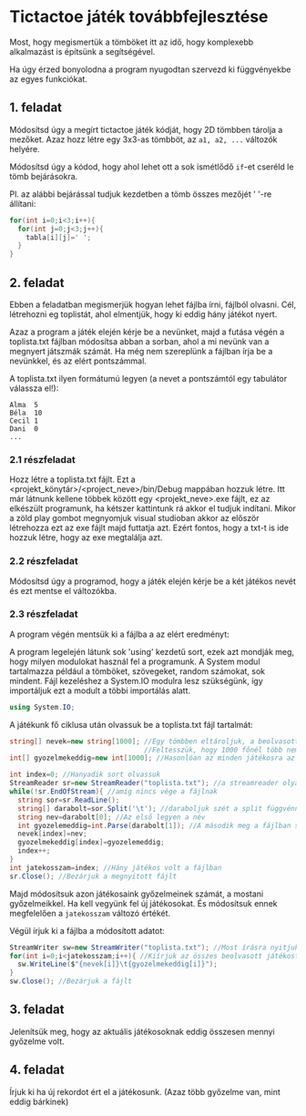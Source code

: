 # Tictactoe játék továbbfejlesztése

Most, hogy megismertük a tömböket itt az idő, hogy komplexebb alkalmazást is építsünk a segítségével.

Ha úgy érzed bonyolodna a program nyugodtan szervezd ki függvényekbe az egyes funkciókat.

## 1. feladat

Módosítsd úgy a megírt tictactoe játék kódját, hogy 2D tömbben tárolja a mezőket. Azaz hozz létre egy 3x3-as tömbböt, az ```a1, a2, ...```
változók helyére.

Módosítsd úgy a kódod, hogy ahol lehet ott a sok ismétlődő ```if```-et cseréld le tömb bejárásokra.

Pl. az alábbi bejárással tudjuk kezdetben a tömb összes mezőjét ' '-re állítani:
```cs
for(int i=0;i<3;i++){
  for(int j=0;j<3;j++){
    tabla[i][j]=' ';
  }
}
```
## 2. feladat
Ebben a feladatban megismerjük hogyan lehet fájlba írni, fájlból olvasni. Cél, létrehozni eg toplistát,
ahol elmentjük, hogy ki eddig hány játékot nyert.

Azaz a program a játék elején kérje be a nevünket, majd a futása végén a toplista.txt fájlban módosítsa abban a sorban,
ahol a mi nevünk van a megnyert játszmák számát. Ha még nem szereplünk a fájlban írja be a nevünkkel, és az elért pontszámmal.

A toplista.txt ilyen formátumú legyen (a nevet a pontszámtól egy tabulátor válassza el!):
```
Alma  5
Béla  10
Cecil 1
Dani  0
...
```

### 2.1 részfeladat

Hozz létre a toplista.txt fájlt. Ezt a <projekt_könytár>/<project_neve>/bin/Debug mappában hozzuk létre.
Itt már látnunk kellene többek között egy <projekt_neve>.exe fájlt, ez az elkészült programunk,
ha kétszer kattintunk rá akkor el tudjuk indítani.
Mikor a zöld play gombot megnyomjuk visual studioban akkor az először létrehozza ezt az exe fájlt majd futtatja azt.
Ezért fontos, hogy a txt-t is ide hozzuk létre, hogy az exe megtalálja azt.

### 2.2 részfeladat

Módosítsd úgy a programod, hogy a játék elején kérje be a két játékos nevét és ezt mentse el változókba.

### 2.3 részfeladat

A program végén mentsük ki a fájlba a az elért eredményt:

A program legelején látunk sok 'using' kezdetű sort, ezek azt mondják meg, hogy milyen modulokat használ fel a programunk.
A System modul tartalmazza például a tömböket, szövegeket, random számokat, sok mindent.
Fájl kezeléshez a System.IO modulra lesz szükségünk, így importáljuk ezt a modult a többi importálás alatt.

```cs
using System.IO;
```

A játékunk fő ciklusa után olvassuk be a toplista.txt fájl tartalmát:

```cs
string[] nevek=new string[1000]; //Egy tömbben eltároljuk, a beolvasott neveket
                                 //Feltesszük, hogy 1000 főnél több nem szerepel
int[] gyozelmekeddig=new int[1000]; //Hasonlóan az minden játékosra az eddigi győzelmeinek a száma.

int index=0; //Hanyadik sort olvassuk
StreamReader sr=new StreamReader("toplista.txt"); //a streamreader olyan mint a konzol, csak fájlból tudunk vele olvasni.
while(!sr.EndOfStream){ //amíg nincs vége a fájlnak
  string sor=sr.ReadLine();
  string[] darabolt=sor.Split('\t'); //daraboljuk szét a split függvénnyel tabulátorok mentés a sort
  string nev=darabolt[0]; //Az első legyen a név
  int gyozelemeddig=int.Parse(darabolt[1]); //A második meg a fájlban szereplő győzelmek száma
  nevek[index]=nev;
  gyozelmekeddig[index]=gyozelemeddig;
  index++;
}
int jatekosszam=index; //Hány játékos volt a fájlban
sr.Close(); //Bezárjuk a megnyitott fájlt
```
Majd módosítsuk azon játékosaink győzelmeinek számát, a mostani győzelmeikkel. Ha kell vegyünk fel új játékosokat.
És módosítsuk ennek megfelelően a ```jatekosszam``` változó értékét.

Végül írjuk ki a fájlba a módosított adatot:

```cs
StreamWriter sw=new StreamWriter("toplista.txt"); //Most írásra nyitjuk meg a fájlt
for(int i=0;i<jatekosszam;i++){ //Kiírjuk az összes beolvasott játékost és győzelmeinek számát tabulátorral elválasztva
  sw.WriteLine($"{nevek[i]}\t{gyozelmekeddig[i]}");
}
sw.Close(); //Bezárjuk a fájlt
```

## 3. feladat
Jelenítsük meg, hogy az aktuális játékosoknak eddig összesen mennyi győzelme volt.

## 4. feladat
 Írjuk ki ha új rekordot ért el a játékosunk. (Azaz több győzelme van, mint eddig bárkinek)
